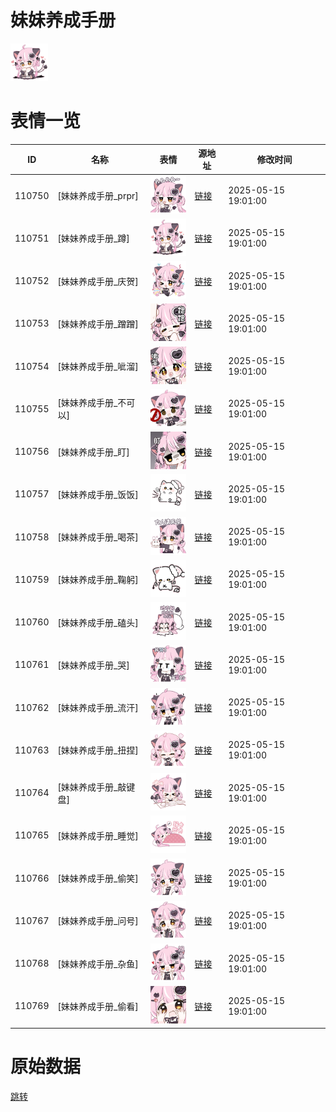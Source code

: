 # 妹妹养成手册

<img src="./cover.png" height="60" alt="cover" />

# 表情一览

|ID|名称|表情|源地址|修改时间|
|----|----|----|----|----|
|110750|[妹妹养成手册_prpr]|<img src="./pic/110750_%5B妹妹养成手册_prpr%5D.png" height="60" alt="prpr"/>|[链接](https://i0.hdslb.com/bfs/garb/bec5d9abc33013222877719facbc1b27691837c3.png)|2025-05-15 19:01:00|
|110751|[妹妹养成手册_蹲]|<img src="./pic/110751_%5B妹妹养成手册_蹲%5D.png" height="60" alt="蹲"/>|[链接](https://i0.hdslb.com/bfs/garb/88b598b64b97cafff7c3cb431d3327ee0e378568.png)|2025-05-15 19:01:00|
|110752|[妹妹养成手册_庆贺]|<img src="./pic/110752_%5B妹妹养成手册_庆贺%5D.png" height="60" alt="庆贺"/>|[链接](https://i0.hdslb.com/bfs/garb/49ad57626f4cc92d274f6d2f29c94ffeb2ee5cab.png)|2025-05-15 19:01:00|
|110753|[妹妹养成手册_蹭蹭]|<img src="./pic/110753_%5B妹妹养成手册_蹭蹭%5D.png" height="60" alt="蹭蹭"/>|[链接](https://i0.hdslb.com/bfs/garb/508d5fc0f45500fe3b5a5dbaeed61b837e5d655b.png)|2025-05-15 19:01:00|
|110754|[妹妹养成手册_呲溜]|<img src="./pic/110754_%5B妹妹养成手册_呲溜%5D.png" height="60" alt="呲溜"/>|[链接](https://i0.hdslb.com/bfs/garb/e69ab0a8031b40145ee9ac1956e49a92dd6b10cb.png)|2025-05-15 19:01:00|
|110755|[妹妹养成手册_不可以]|<img src="./pic/110755_%5B妹妹养成手册_不可以%5D.png" height="60" alt="不可以"/>|[链接](https://i0.hdslb.com/bfs/garb/bbe860bd0cb057c6c34b5b03a518b63b482858af.png)|2025-05-15 19:01:00|
|110756|[妹妹养成手册_盯]|<img src="./pic/110756_%5B妹妹养成手册_盯%5D.png" height="60" alt="盯"/>|[链接](https://i0.hdslb.com/bfs/garb/1e94bcf685188f17ba9b5591597542ea381dd5a2.png)|2025-05-15 19:01:00|
|110757|[妹妹养成手册_饭饭]|<img src="./pic/110757_%5B妹妹养成手册_饭饭%5D.png" height="60" alt="饭饭"/>|[链接](https://i0.hdslb.com/bfs/garb/07602d3d3da641e3b4e5b5387521bb91869862bc.png)|2025-05-15 19:01:00|
|110758|[妹妹养成手册_喝茶]|<img src="./pic/110758_%5B妹妹养成手册_喝茶%5D.png" height="60" alt="喝茶"/>|[链接](https://i0.hdslb.com/bfs/garb/97ec02772775c26d876414ee95f5ae8cd3d0958f.png)|2025-05-15 19:01:00|
|110759|[妹妹养成手册_鞠躬]|<img src="./pic/110759_%5B妹妹养成手册_鞠躬%5D.png" height="60" alt="鞠躬"/>|[链接](https://i0.hdslb.com/bfs/garb/943576ca6c29155d79a6e0077fac5040dea73013.png)|2025-05-15 19:01:00|
|110760|[妹妹养成手册_磕头]|<img src="./pic/110760_%5B妹妹养成手册_磕头%5D.png" height="60" alt="磕头"/>|[链接](https://i0.hdslb.com/bfs/garb/e35f2829f6c6b3c4304702f865720f9251622424.png)|2025-05-15 19:01:00|
|110761|[妹妹养成手册_哭]|<img src="./pic/110761_%5B妹妹养成手册_哭%5D.png" height="60" alt="哭"/>|[链接](https://i0.hdslb.com/bfs/garb/b7fe907f0701f0c61f155856353827b7f18dfe67.png)|2025-05-15 19:01:00|
|110762|[妹妹养成手册_流汗]|<img src="./pic/110762_%5B妹妹养成手册_流汗%5D.png" height="60" alt="流汗"/>|[链接](https://i0.hdslb.com/bfs/garb/72cf922d1f8158c484866aba92d6ef4f6146b941.png)|2025-05-15 19:01:00|
|110763|[妹妹养成手册_扭捏]|<img src="./pic/110763_%5B妹妹养成手册_扭捏%5D.png" height="60" alt="扭捏"/>|[链接](https://i0.hdslb.com/bfs/garb/793ec233b224336a2162aea878b71d5a79c5a8d1.png)|2025-05-15 19:01:00|
|110764|[妹妹养成手册_敲键盘]|<img src="./pic/110764_%5B妹妹养成手册_敲键盘%5D.png" height="60" alt="敲键盘"/>|[链接](https://i0.hdslb.com/bfs/garb/2cbfb143b82e0cd519a9e8c5fd9c0571a2ed6b0e.png)|2025-05-15 19:01:00|
|110765|[妹妹养成手册_睡觉]|<img src="./pic/110765_%5B妹妹养成手册_睡觉%5D.png" height="60" alt="睡觉"/>|[链接](https://i0.hdslb.com/bfs/garb/61ad199a6ae521b15e92fa507781645326b39a3c.png)|2025-05-15 19:01:00|
|110766|[妹妹养成手册_偷笑]|<img src="./pic/110766_%5B妹妹养成手册_偷笑%5D.png" height="60" alt="偷笑"/>|[链接](https://i0.hdslb.com/bfs/garb/6c5e9fe82bf1df27fdb4b5b06f5b1ca0c89bacf1.png)|2025-05-15 19:01:00|
|110767|[妹妹养成手册_问号]|<img src="./pic/110767_%5B妹妹养成手册_问号%5D.png" height="60" alt="问号"/>|[链接](https://i0.hdslb.com/bfs/garb/23ade729541f63b9937b54cda36db15247048b51.png)|2025-05-15 19:01:00|
|110768|[妹妹养成手册_杂鱼]|<img src="./pic/110768_%5B妹妹养成手册_杂鱼%5D.png" height="60" alt="杂鱼"/>|[链接](https://i0.hdslb.com/bfs/garb/c1577ae69f769f45f5804446bb624fd9adfdacdf.png)|2025-05-15 19:01:00|
|110769|[妹妹养成手册_偷看]|<img src="./pic/110769_%5B妹妹养成手册_偷看%5D.png" height="60" alt="偷看"/>|[链接](https://i0.hdslb.com/bfs/garb/7cd4e37a1b7bd2229f702fc9e4532620c25495b5.png)|2025-05-15 19:01:00|

# 原始数据

[跳转](./raw.json)

